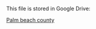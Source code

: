 This file is stored in Google Drive:

[Palm beach county](https://drive.google.com/drive/folders/16vGnV2Vkgs4LRGp8FIHLrwLmtexpTtCd?usp=drive_link)